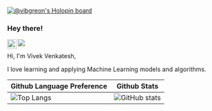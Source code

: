 [![@vibgreon's Holopin board](https://holopin.io/api/user/board?user=vibgreon)](https://holopin.io/@vibgreon)
<!--
**vibgreon/vibgreon** is a ✨ _special_ ✨ repository because its `README.md` (this file) appears on your GitHub profile.

Here are some ideas to get you started:

- 🔭 I’m currently working on ...
- 🌱 I’m currently learning ...
- 👯 I’m looking to collaborate on ...
- 🤔 I’m looking for help with ...
- 💬 Ask me about ...
- 📫 How to reach me: ...
- 😄 Pronouns: ...
- ⚡ Fun fact: ...
-->

### Hey there!

<a href="https://www.linkedin.com/in/vibgreon/">
  <img align="left" alt="Vivek's LinkedIN" width="22px" src="https://raw.githubusercontent.com/peterthehan/peterthehan/master/assets/linkedin.svg" />
</a>

![](https://visitor-badge.glitch.me/badge?page_id=vibgreon.vibgreon)


Hi, I'm Vivek Venkatesh, 

I love learning and applying Machine Learning models and algorithms.


<!--
**languages and tools:**  


<code><img height="20" src="https://raw.githubusercontent.com/github/explore/80688e429a7d4ef2fca1e82350fe8e3517d3494d/topics/python/python.png"></code>
<code><img height="20" src="https://raw.githubusercontent.com/github/explore/80688e429a7d4ef2fca1e82350fe8e3517d3494d/topics/git/git.png"></code>
-->




| Github Language Preference | Github Stats |
|--------------|---------------|
|![Top Langs](https://github-readme-stats.vercel.app/api/top-langs/?username=vibgreon&show_icons=true&theme=dark) | ![GitHub stats](https://github-readme-stats.vercel.app/api?username=vibgreon&show_icons=true&theme=dark)  |
